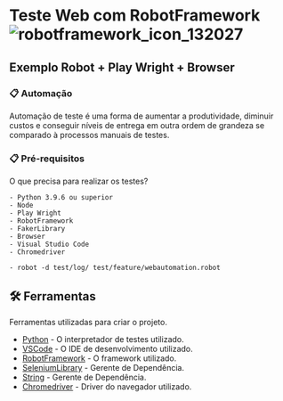 # Teste Web com RobotFramework ![robotframework_icon_132027](https://user-images.githubusercontent.com/90788938/138608292-24561c0d-7bc1-4e88-91e3-b74a21a3dab4.png)

## Exemplo Robot + Play Wright + Browser 

### 📋 Automação

Automação de teste é uma forma de aumentar a produtividade, diminuir custos e
conseguir níveis de entrega em outra ordem de grandeza se comparado à processos
manuais de testes.

### 📋 Pré-requisitos

O que precisa para realizar os testes?

```
- Python 3.9.6 ou superior
- Node
- Play Wright
- RobotFramework
- FakerLibrary
- Browser
- Visual Studio Code
- Chromedriver
```

```
- robot -d test/log/ test/feature/webautomation.robot

```
## 🛠️ Ferramentas

Ferramentas utilizadas para criar o projeto.

- [Python](https://www.python.org/) - O interpretador de testes utilizado.
- [VSCode](https://code.visualstudio.com/) - O IDE de desenvolvimento utilizado.
- [RobotFramework](https://robotframework.org/) - O framework utilizado.
- [SeleniumLibrary](https://robotframework.org/SeleniumLibrary/SeleniumLibrary.html) - Gerente de Dependência.
- [String](https://robotframework.org/robotframework/latest/libraries/String.html) - Gerente de Dependência.
- [Chromedriver](https://chromedriver.chromium.org/downloads) - Driver do navegador utilizado.

```

```
